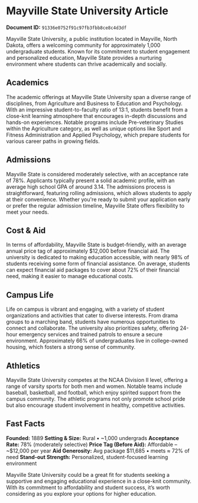 # Mayville State University Article

**Document ID:** `91336e0752f91c97fb3fbb8ce8c4d3df`

Mayville State University, a public institution located in Mayville, North Dakota, offers a welcoming community for approximately 1,000 undergraduate students. Known for its commitment to student engagement and personalized education, Mayville State provides a nurturing environment where students can thrive academically and socially.

## Academics
The academic offerings at Mayville State University span a diverse range of disciplines, from Agriculture and Business to Education and Psychology. With an impressive student-to-faculty ratio of 13:1, students benefit from a close-knit learning atmosphere that encourages in-depth discussions and hands-on experiences. Notable programs include Pre-veterinary Studies within the Agriculture category, as well as unique options like Sport and Fitness Administration and Applied Psychology, which prepare students for various career paths in growing fields.

## Admissions
Mayville State is considered moderately selective, with an acceptance rate of 78%. Applicants typically present a solid academic profile, with an average high school GPA of around 3.14. The admissions process is straightforward, featuring rolling admissions, which allows students to apply at their convenience. Whether you're ready to submit your application early or prefer the regular admission timeline, Mayville State offers flexibility to meet your needs.

## Cost & Aid
In terms of affordability, Mayville State is budget-friendly, with an average annual price tag of approximately $12,000 before financial aid. The university is dedicated to making education accessible, with nearly 98% of students receiving some form of financial assistance. On average, students can expect financial aid packages to cover about 72% of their financial need, making it easier to manage educational costs.

## Campus Life
Life on campus is vibrant and engaging, with a variety of student organizations and activities that cater to diverse interests. From drama groups to a marching band, students have numerous opportunities to connect and collaborate. The university also prioritizes safety, offering 24-hour emergency services and trained patrols to ensure a secure environment. Approximately 66% of undergraduates live in college-owned housing, which fosters a strong sense of community.

## Athletics
Mayville State University competes at the NCAA Division II level, offering a range of varsity sports for both men and women. Notable teams include baseball, basketball, and football, which enjoy spirited support from the campus community. The athletic programs not only promote school pride but also encourage student involvement in healthy, competitive activities.

## Fast Facts
**Founded:** 1889
**Setting & Size:** Rural • ~1,000 undergrads
**Acceptance Rate:** 78% (moderately selective)
**Price Tag (Before Aid):** Affordable – ~$12,000 per year
**Aid Generosity:** Avg package $11,685 • meets ≈ 72% of need
**Stand-out Strength:** Personalized, student-focused learning environment

Mayville State University could be a great fit for students seeking a supportive and engaging educational experience in a close-knit community. With its commitment to affordability and student success, it’s worth considering as you explore your options for higher education.
